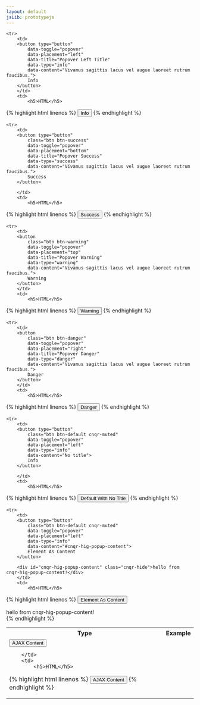 ```yaml
---
layout: default
jsLib: prototypejs
---
```


<table class="reporttable reporttable-lg">
	<tbody><tr>
		<th>Type</th>
		<th>Example</th>
	</tr>

	<tr>
		<td>
		<button type="button" 
			data-toggle="popover"
			data-placement="left"
			data-title="Popover Left Title"
			data-type="info"
			data-content="Vivamus sagittis lacus vel augue laoreet rutrum faucibus.">
			Info
		</button> 
		</td>
		<td>
			<h5>HTML</h5>
{% highlight html linenos %}
<button type="button" 
	data-toggle="popover"
	data-placement="left"
	data-title="Popover Left Title"
	data-type="info"
	data-content="Vivamus sagittis lacus vel augue laoreet rutrum faucibus.">
	Info
</button> 
{% endhighlight %}
</td>
	</tr>

	<tr>
		<td>
		<button type="button" 
			class="btn btn-success"
			data-toggle="popover"
			data-placement="bottom"
			data-title="Popover Success"
			data-type="success"
			data-content="Vivamus sagittis lacus vel augue laoreet rutrum faucibus.">
			Success
		</button> 

		</td>
		<td>
			<h5>HTML</h5>
{% highlight html linenos %}
<button type="button" 
	class="btn btn-success"
	data-toggle="popover"
	data-placement="bottom"
	data-title="Popover Success"
	data-type="success"
	data-content="Vivamus sagittis lacus vel augue laoreet rutrum faucibus.">
	Success
</button> 
{% endhighlight %}			
		</td>
	</tr>

	<tr>
		<td>
		<button
			class="btn btn-warning"
			data-toggle="popover"
			data-placement="top"
			data-title="Popover Warning"
			data-type="warning"
			data-content="Vivamus sagittis lacus vel augue laoreet rutrum faucibus.">
			Warning
		</button> 
		</td>
		<td>
			<h5>HTML</h5>
{% highlight html linenos %}
<button
	class="btn btn-warning"
	data-toggle="popover"
	data-placement="top"
	data-title="Popover Warning"
	data-type="warning"
	data-content="Vivamus sagittis lacus vel augue laoreet rutrum faucibus.">
	Warning
</button> 
{% endhighlight %}			
		</td>
	</tr>

	<tr>
		<td>
		<button
			class="btn btn-danger"
			data-toggle="popover"
			data-placement="right"
			data-title="Popover Danger"
			data-type="danger"
			data-content="Vivamus sagittis lacus vel augue laoreet rutrum faucibus.">
			Danger
		</button>
		</td>
		<td>
			<h5>HTML</h5>
{% highlight html linenos %}
<button
	class="btn btn-danger"
	data-toggle="popover"
	data-placement="right"
	data-title="Popover Danger"
	data-type="danger"
	data-content="Vivamus sagittis lacus vel augue laoreet rutrum faucibus.">
	Danger
</button>
{% endhighlight %}			
		</td>
	</tr>

	<tr>
		<td>
		<button type="button" 
			class="btn btn-default cnqr-muted"
			data-toggle="popover"
			data-placement="left"
			data-type="info"
			data-content="No title">
			Info
		</button> 

		</td>
		<td>
			<h5>HTML</h5>
{% highlight html linenos %}
<button type="button" 
	class="btn btn-default cnqr-muted"
	data-toggle="popover"
	data-placement="left"
	data-type="info"
	data-content="No title">
	Default With No Title
</button> 
{% endhighlight %}			
		</td>
	</tr>

	<tr>
		<td>
		<button type="button" 
			class="btn btn-default cnqr-muted"
			data-toggle="popover"
			data-placement="left"
			data-type="info"
			data-content="#cnqr-hig-popup-content">
			Element As Content
		</button> 
		
		<div id="cnqr-hig-popup-content" class="cnqr-hide">hello from cnqr-hig-popup-content!</div>
		</td>
		<td>
			<h5>HTML</h5>
{% highlight html linenos %}
<button type="button" 
	class="btn btn-default cnqr-muted"
	data-toggle="popover"
	data-placement="left"
	data-type="info"
	data-content="#cnqr-hig-popup-content">
	Element As Content
</button> 
<div id="cnqr-hig-popup-content" class="cnqr-hide">hello from cnqr-hig-popup-content!</div>
{% endhighlight %}			
		</td>
	</tr>
	<tr>
		<td>
		<button type="button" 
			class="btn btn-default cnqr-muted"
			data-toggle="popover"
			data-placement="left"
			data-type="info"
			data-url="/UI/docs/Widgets/GetPopOverContent">
			AJAX Content
		</button> 
		
		</td>
		<td>
			<h5>HTML</h5>
{% highlight html linenos %}
<button type="button" 
	class="btn btn-default cnqr-muted"
	data-toggle="popover"
	data-placement="left"
	data-type="info"
	data-url="/UI/docs/Widgets/GetPopOverContent">
	AJAX Content
</button> 
{% endhighlight %}			
		</td>
	</tr>

</tbody></table>
